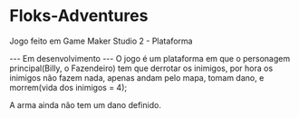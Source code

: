 # Floks-Adventures
Jogo feito em Game Maker Studio 2 - Plataforma

--- Em desenvolvimento ---
O jogo é um plataforma em que o personagem principal(Billy, o Fazendeiro) tem que derrotar os inimigos, por hora os inimigos não fazem nada, apenas andam pelo mapa, tomam dano, e morrem(vida dos inimigos = 4);

A arma ainda não tem um dano definido.